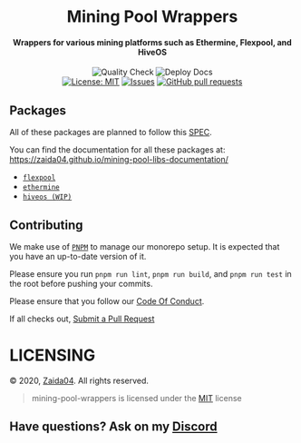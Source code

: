 <div align="center">
<h1>Mining Pool Wrappers</h1>
  <h4>
    Wrappers for various mining platforms such as Ethermine, Flexpool, and HiveOS
  </h4>
 
  <p>
      <img src="https://github.com/zaida04/mining-pool-wrappers/actions/workflows/quality.yml/badge.svg" alt="Quality Check">
      <img src="https://github.com/zaida04/mining-pool-wrappers/actions/workflows/docs.yml/badge.svg" alt="Deploy Docs"><br>
      <a href="https://opensource.org/licenses/MIT"><img src="https://img.shields.io/badge/License-MIT-yellow.svg" alt="License: MIT"></a>
      <a href="https://github.com/zaida04/mining-pool-wrappers/issues"><img src="https://img.shields.io/github/issues-raw/zaida04/mining-pool-wrappers.svg?maxAge=25000" alt="Issues"></a>
      <a href="https://github.com/zaida04/mining-pool-wrappers/pulls"><img src="https://img.shields.io/github/issues-pr/zaida04/mining-pool-wrappers.svg?style=flat" alt="GitHub pull requests"></a><br>
  </p>

</div>

## Packages
All of these packages are planned to follow this [SPEC](https://github.com/zaida04/mining-pool-wrappers/blob/main/packages/SPEC.md).

You can find the documentation for all these packages at: https://zaida04.github.io/mining-pool-libs-documentation/

- [`flexpool`](https://github.com/zaida04/mining-pool-wrappers/tree/main/packages/flexpool)
- [`ethermine`](https://github.com/zaida04/mining-pool-wrappers/tree/main/packages/ethermine)
- [`hiveos (WIP)`](https://github.com/zaida04/mining-pool-wrappers/tree/main/packages/hiveos) 


## Contributing
We make use of [`PNPM`](https://pnpm.js.org/) to manage our monorepo setup. It is expected that you have an up-to-date 
version of it.   

Please ensure you run `pnpm run lint`, `pnpm run build`, and `pnpm run test` in the root before pushing your commits.

Please ensure that you follow our [Code Of Conduct](https://github.com/zaida04/mining-pool-wrappers/blob/master/.github/CODE_OF_CONDUCT.md).  

If all checks out, [Submit a Pull Request](https://github.com/zaida04/mining-pool-wrappers/compare)  

# LICENSING

© 2020, [Zaida04](https://github.com/zaida04). All rights reserved.
> mining-pool-wrappers is licensed under the [MIT](https://github.com/zaida04/mining-pool-wrappers/blob/master/LICENSE) license

## Have questions? Ask on my [Discord](https://discord.gg/jf66UUN)